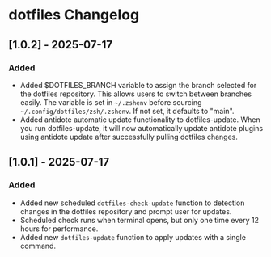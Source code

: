 # dotfiles Changelog

## [1.0.2] - 2025-07-17

### Added

- Added $DOTFILES_BRANCH variable to assign the branch selected for the dotfiles repository. This allows users to switch between branches easily. The variable is set in `~/.zshenv` before sourcing `~/.config/dotfiles/zsh/.zshenv`. If not set, it defaults to "main".
- Added antidote automatic update functionality to dotfiles-update. When you run dotfiles-update, it will now automatically update antidote plugins using antidote update after successfully pulling dotfiles changes.

## [1.0.1] - 2025-07-17

### Added

- Added new scheduled `dotfiles-check-update` function to detection changes in the dotfiles repository and prompt user for updates.
- Scheduled check runs when terminal opens, but only one time every 12 hours for performance.
- Added new `dotfiles-update` function to apply updates with a single command.

